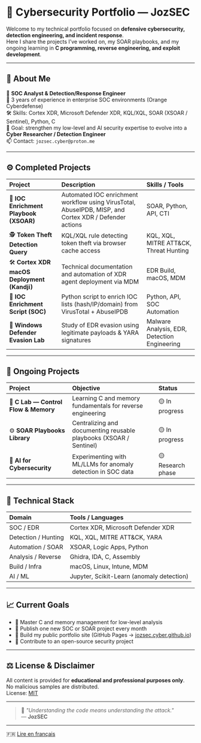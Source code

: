 # 🧠 Cybersecurity Portfolio — JozSEC

Welcome to my technical portfolio focused on **defensive cybersecurity, detection engineering, and incident response**.  
Here I share the projects I’ve worked on, my SOAR playbooks, and my ongoing learning in **C programming, reverse engineering, and exploit development**.

---

## 👤 About Me
🎯 **SOC Analyst & Detection/Response Engineer**  
💼 3 years of experience in enterprise SOC environments (Orange Cyberdefense)  
🛠️ Skills: Cortex XDR, Microsoft Defender XDR, KQL/XQL, SOAR (XSOAR / Sentinel), Python, C  
📍 Goal: strengthen my low-level and AI security expertise to evolve into a **Cyber Researcher / Detection Engineer**  
📫 Contact: `jozsec.cyber@proton.me`

---

## ⚙️ Completed Projects

| Project | Description | Skills / Tools |
|:--|:--|:--|
| 🧩 **IOC Enrichment Playbook (XSOAR)** | Automated IOC enrichment workflow using VirusTotal, AbuseIPDB, MISP, and Cortex XDR / Defender actions | SOAR, Python, API, CTI |
| 🕵️ **Token Theft Detection Query** | KQL/XQL rule detecting token theft via browser cache access | KQL, XQL, MITRE ATT&CK, Threat Hunting |
| 🛠️ **Cortex XDR macOS Deployment (Kandji)** | Technical documentation and automation of XDR agent deployment via MDM | EDR Build, macOS, MDM |
| 🧰 **IOC Enrichment Script (SOC)** | Python script to enrich IOC lists (hash/IP/domain) from VirusTotal + AbuseIPDB | Python, API, SOC Automation |
| 🧱 **Windows Defender Evasion Lab** | Study of EDR evasion using legitimate payloads & YARA signatures | Malware Analysis, EDR, Detection Engineering |

---

## 🚧 Ongoing Projects

| Project | Objective | Status |
|:--|:--|:--|
| 🔬 **C Lab — Control Flow & Memory** | Learning C and memory fundamentals for reverse engineering | 🟡 In progress |
| ⚙️ **SOAR Playbooks Library** | Centralizing and documenting reusable playbooks (XSOAR / Sentinel) | 🟡 In progress |
| 🤖 **AI for Cybersecurity** | Experimenting with ML/LLMs for anomaly detection in SOC data | 🟡 Research phase |

---

## 🧩 Technical Stack

| Domain | Tools / Languages |
|:--|:--|
| SOC / EDR | Cortex XDR, Microsoft Defender XDR |
| Detection / Hunting | KQL, XQL, MITRE ATT&CK, YARA |
| Automation / SOAR | XSOAR, Logic Apps, Python |
| Analysis / Reverse | Ghidra, IDA, C, Assembly |
| Build / Infra | macOS, Linux, Intune, MDM |
| AI / ML | Jupyter, Scikit-Learn (anomaly detection) |

---

## 📈 Current Goals
- 🔹 Master C and memory management for low-level analysis  
- 🔹 Publish one new SOC or SOAR project every month  
- 🔹 Build my public portfolio site (GitHub Pages → [jozsec.cyber.github.io](#))  
- 🔹 Contribute to an open-source security project  

---

## ⚖️ License & Disclaimer
All content is provided for **educational and professional purposes only**.  
No malicious samples are distributed.  
License: [MIT](./LICENSE)

---

> 💬 *"Understanding the code means understanding the attack."*  
> — **JozSEC**

---

🇫🇷 [Lire en français](./README_FR.md)
